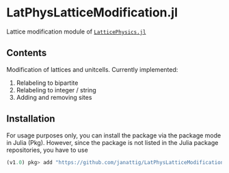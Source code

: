 # LatPhysLatticeModification.jl

Lattice modification module of [`LatticePhysics.jl`](https://github.com/janattig/LatticePhysics.jl)



## Contents

Modification of lattices and unitcells. Currently implemented:
1.  Relabeling to bipartite
2.  Relabeling to integer / string
3.  Adding and removing sites


## Installation

For usage purposes only, you can install the package via the package mode in Julia (Pkg). However, since the package
is not listed in the Julia package repositories, you have to use
```julia
(v1.0) pkg> add "https://github.com/janattig/LatPhysLatticeModification.jl"
```
